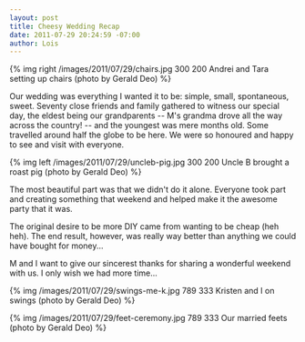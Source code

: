 ```yaml
--- 
layout: post
title: Cheesy Wedding Recap
date: 2011-07-29 20:24:59 -07:00
author: Lois
---
```

{% img right /images/2011/07/29/chairs.jpg 300 200 Andrei and Tara setting up chairs (photo by Gerald Deo) %}

Our wedding was everything I wanted it to be: simple, small, spontaneous, sweet.
Seventy close friends and family gathered to witness our special day, the eldest
being our grandparents -- M's grandma drove all the way across the country! --
and the youngest was mere months old. Some travelled around half the globe to be
here. We were so honoured and happy to see and visit with everyone.

<!-- more -->

{% img left /images/2011/07/29/uncleb-pig.jpg 300 200 Uncle B brought a roast pig (photo by Gerald Deo) %}

The most beautiful part was that we didn't do it alone. Everyone took part and
creating something that weekend and helped make it the awesome party that it
was.

The original desire to be more DIY came from wanting to be cheap (heh heh). The
end result, however, was really way better than anything we could have bought
for money...

M and I want to give our sincerest thanks for sharing a wonderful weekend with
us. I only wish we had more time...

{% img /images/2011/07/29/swings-me-k.jpg 789 333 Kristen and I on swings (photo by Gerald Deo) %}

{% img /images/2011/07/29/feet-ceremony.jpg 789 333 Our married feets (photo by Gerald Deo) %}
